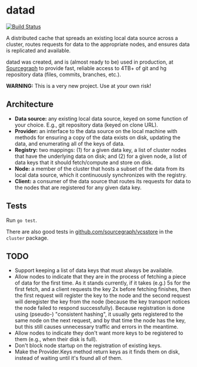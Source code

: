 # datad

[![Build Status](https://travis-ci.org/sourcegraph/datad.svg)](https://travis-ci.org/sourcegraph/datad)

A distributed cache that spreads an existing local data source across a cluster,
routes requests for data to the appropriate nodes, and ensures data is
replicated and available.

datad was created, and is (almost ready to be) used in production, at
[Sourcegraph](https://sourcegraph.com) to provide fast, reliable access to 4TB+
of git and hg repository data (files, commits, branches, etc.).

**WARNING:** This is a very new project. Use at your own risk!

## Architecture

* **Data source:** any existing local data source, keyed on some function of your choice. E.g., git repository data (keyed on clone URL).
* **Provider:** an interface to the data source on the local machine with methods for ensuring a copy of the data exists on disk, updating the data, and enumerating all of the keys of data.
* **Registry:** two mappings: (1) for a given data key, a list of cluster nodes that have the underlying data on disk; and (2) for a given node, a list of data keys that it should fetch/compute and store on disk.
* **Node:** a member of the cluster that hosts a subset of the data from its local data source, which it continuously synchronizes with the registry.
* **Client:** a consumer of the data source that routes its requests for data to the nodes that are registered for any given data key.

## Tests

Run `go test`.

There are also good tests in [github.com/sourcegraph/vcsstore](https://github.com/sourcegraph/vcsstore) in the `cluster` package.

## TODO

* Support keeping a list of data keys that must always be available.
* Allow nodes to indicate that they are in the process of fetching a piece of data for the first time. As it stands currently, if it takes (e.g.) 5s for the first fetch, and a client requests the key 2x before fetching finishes, then the first request will register the key to the node and the second request will deregister the key from the node (because the key transport notices the node failed to respond successfully). Because registration is done using (pseudo-) "consistent hashing", it usually gets registered to the same node on the next request, and by that time the node has the key, but this still causes unnecessary traffic and errors in the meantime.
* Allow nodes to indicate they don't want more keys to be registered to them (e.g., when their disk is full).
* Don't block node startup on the registration of existing keys.
* Make the Provider.Keys method return keys as it finds them on disk, instead of waiting until it's found all of them.